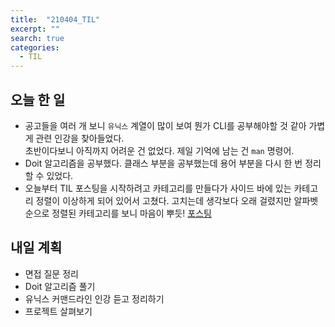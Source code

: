 ```yaml
---
title:  "210404_TIL"
excerpt: ""
search: true
categories: 
  - TIL
---
```


## 오늘 한 일
- 공고들을 여러 개 보니 `유닉스` 계열이 많이 보여 뭔가 CLI를 공부해야할 것 같아 가볍게 관련 인강을 찾아들었다.<br> 초반이다보니 아직까지 어려운 건 없었다. 제일 기억에 남는 건 `man` 명령어.
- Doit 알고리즘을 공부했다. 클래스 부분을 공부했는데 용어 부분을 다시 한 번 정리할 수 있었다.
- 오늘부터 TIL 포스팅을 시작하려고 카테고리를 만들다가 사이드 바에 있는 카테고리 정렬이 이상하게 되어 있어서 고쳤다. 고치는데 생각보다 오래 걸렸지만 알파벳순으로 정렬된 카테고리를 보니 마음이 뿌듯! [포스팅](https://techhan.github.io/etc/categorySort/)


## 내일 계획
- 면접 질문 정리
- Doit 알고리즘 풀기
- 유닉스 커맨드라인 인강 듣고 정리하기
- 프로젝트 살펴보기
